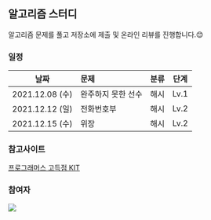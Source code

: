 ## 알고리즘 스터디 


알고리즘 문제를 풀고 저장소에 제출 및 온라인 리뷰를 진행합니다.😊



### 일정

| 날짜 | 문제 | 분류 | 단계 | 
|---|:---|---|---|
|2021.12.08 (수) | 완주하지 못한 선수 | 해시 | Lv.1 |  
|2021.12.12 (일) | 전화번호부 | 해시 | Lv.2 | 
|2021.12.15 (수) | 위장 | 해시 | Lv.2 | 




### 참고사이트 
[프로그래머스 고득점 KIT](https://programmers.co.kr/learn/challenges)

### 참여자
  <a href="">
 <img src = "https://contrib.rocks/image?repo = GitHub_username/ArchivvonJang"/>
  </a>




